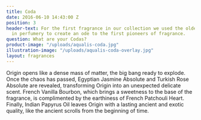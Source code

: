 ```yaml
---
title: Coda
date: 2016-06-10 14:43:00 Z
position: 3
header-text: For the first fragrance in our collection we used the oldest ingredients
  in perfumery to create an ode to the first pioneers of fragrance.
question: What are your Codas?
product-image: "/uploads/aqualis-coda.jpg"
illustration-image: "/uploads/aqualis-coda-overlay.jpg"
layout: fragrances
---
```


Origin opens like a dense mass of matter, the big bang ready to explode. Once the chaos has passed, Egyptian Jasmine Absolute and Turkish Rose Absolute are revealed, transforming Origin into an unexpected delicate scent. French Vanilla Bourbon, which brings a sweetness to the base of the fragrance, is complimented by the earthiness of French Patchouli Heart. Finally, Indian Papyrus Oil leaves Origin with a lasting ancient and exotic quality, like the ancient scrolls from the beginning of time.